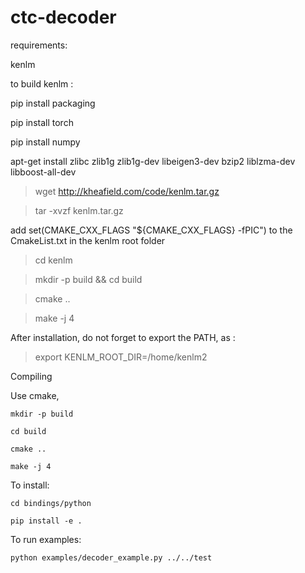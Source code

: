 # ctc-decoder
requirements:

kenlm

to build kenlm :

pip install packaging

pip install torch

pip install numpy

apt-get install zlibc zlib1g zlib1g-dev libeigen3-dev bzip2 liblzma-dev libboost-all-dev

> wget http://kheafield.com/code/kenlm.tar.gz

> tar -xvzf kenlm.tar.gz

add set(CMAKE_CXX_FLAGS "${CMAKE_CXX_FLAGS} -fPIC") to the CmakeList.txt in the kenlm root folder

> cd kenlm

> mkdir -p build && cd build

> cmake ..

> make -j 4

After installation, do not forget to export the PATH, as :

> export KENLM_ROOT_DIR=/home/kenlm2

Compiling

Use cmake,

    mkdir -p build

    cd build

    cmake ..

    make -j 4

To install:

    cd bindings/python

    pip install -e .

To run examples:

    python examples/decoder_example.py ../../test
